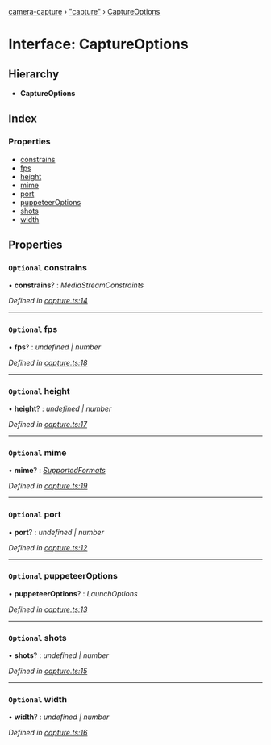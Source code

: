 [camera-capture](../README.md) › ["capture"](../modules/_capture_.md) › [CaptureOptions](_capture_.captureoptions.md)

# Interface: CaptureOptions

## Hierarchy

* **CaptureOptions**

## Index

### Properties

* [constrains](_capture_.captureoptions.md#optional-constrains)
* [fps](_capture_.captureoptions.md#optional-fps)
* [height](_capture_.captureoptions.md#optional-height)
* [mime](_capture_.captureoptions.md#optional-mime)
* [port](_capture_.captureoptions.md#optional-port)
* [puppeteerOptions](_capture_.captureoptions.md#optional-puppeteeroptions)
* [shots](_capture_.captureoptions.md#optional-shots)
* [width](_capture_.captureoptions.md#optional-width)

## Properties

### `Optional` constrains

• **constrains**? : *MediaStreamConstraints*

*Defined in [capture.ts:14](https://github.com/cancerberoSgx/camera-capture/blob/b4deec3/camera-capture/src/capture.ts#L14)*

___

### `Optional` fps

• **fps**? : *undefined | number*

*Defined in [capture.ts:18](https://github.com/cancerberoSgx/camera-capture/blob/b4deec3/camera-capture/src/capture.ts#L18)*

___

### `Optional` height

• **height**? : *undefined | number*

*Defined in [capture.ts:17](https://github.com/cancerberoSgx/camera-capture/blob/b4deec3/camera-capture/src/capture.ts#L17)*

___

### `Optional` mime

• **mime**? : *[SupportedFormats](../modules/_capture_.md#supportedformats)*

*Defined in [capture.ts:19](https://github.com/cancerberoSgx/camera-capture/blob/b4deec3/camera-capture/src/capture.ts#L19)*

___

### `Optional` port

• **port**? : *undefined | number*

*Defined in [capture.ts:12](https://github.com/cancerberoSgx/camera-capture/blob/b4deec3/camera-capture/src/capture.ts#L12)*

___

### `Optional` puppeteerOptions

• **puppeteerOptions**? : *LaunchOptions*

*Defined in [capture.ts:13](https://github.com/cancerberoSgx/camera-capture/blob/b4deec3/camera-capture/src/capture.ts#L13)*

___

### `Optional` shots

• **shots**? : *undefined | number*

*Defined in [capture.ts:15](https://github.com/cancerberoSgx/camera-capture/blob/b4deec3/camera-capture/src/capture.ts#L15)*

___

### `Optional` width

• **width**? : *undefined | number*

*Defined in [capture.ts:16](https://github.com/cancerberoSgx/camera-capture/blob/b4deec3/camera-capture/src/capture.ts#L16)*
